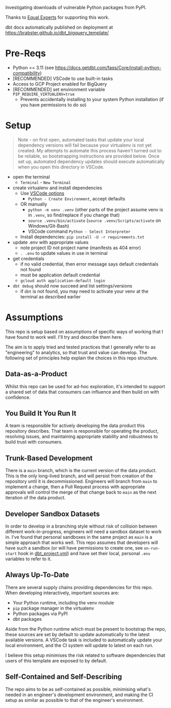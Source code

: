 Investigating downloads of vulnerable Python packages from PyPI.

Thanks to [Equal Experts](https://equalexperts.com) for supporting this work.

dbt docs automatically published on deployment at https://brabster.github.io/dbt_bigquery_template/

# Pre-Reqs

- Python == 3.11 (see https://docs.getdbt.com/faqs/Core/install-python-compatibility)
- [RECOMMENDED] VSCode to use built-in tasks
- Access to GCP Project enabled for BigQuery
- [RECOMMENDED] set environment variable `PIP_REQUIRE_VIRTUALENV=true`
    - Prevents accidentally installing to your system Python installation (if you have permissions to do so)

# Setup

> Note - on first open, automated tasks that update your local dependency versions will fail because your virtualenv is not yet created. My attempts to automate this process haven't turned out to be reliable, so bootstrapping instructions are provided below. Once set up, automated dependency updates should execute automatically when you open this directory in VSCode.

- open the terminal
    - `Terminal` - `New Terminal`
- create virtualenv and install dependencies
    - Use [VSCode options](https://code.visualstudio.com/docs/python/environments#_creating-environments)
        - `Python - Create Environment`, accept defaults
    - OR manually
        - `python -m venv .venv` (other parts of the project assume venv is in `.venv`, so find/replace if you change that)
        - `source .venv/bin/activate` (`source .venv/Scripts/activate` on Windows/Git-Bash)
        - VSCode command `Python - Select Interpreter`
    - Install dependencies: `pip install -U -r requirements.txt`
- update .env with appropriate values
    - note project ID not project name (manifests as 404 error)
    - `. .env` to update values in use in terminal
- get credentials
    - if no valid credential, then error message says default credentials not found
    - must be application default credential
    - `gcloud auth application-default login`
- `dbt debug` should now succeed and list settings/versions
    - if `dbt` is not found, you may need to activate your venv at the terminal as described earlier

# Assumptions

This repo is setup based on assumptions of specific ways of working that I have found to work well.
I'll try and describe them here.

The aim is to apply tried and tested practices that I generally refer to as "engineering" to analytics, so that trust and value can develop.
The following set of principles help explain the choices in this repo structure.

## Data-as-a-Product

Whilst this repo can be used for ad-hoc exploration, it's intended to support a shared set of data that consumers can influence and then build on with confidence.

## You Build It You Run It

A team is responsible for actively developing the data product this repository describes. That team is responsible for operating the product, resolving issues, and maintaining appropriate stability and robustness to build trust with consumers.

## Trunk-Based Development

There is a `main` branch, which is the current version of the data product. This is the only long-lived branch, and will persist from creation of the repository until it is decommissioned. Engineers will branch from `main` to implement a change, then a Pull Request process with appropriate approvals will control the merge of that change back to `main` as the next iteration of the data product.

## Developer Sandbox Datasets

In order to develop in a branching style without risk of collision between different work-in-progress, engineers will need a  sandbox dataset to work in. I've found that personal sandboxes in the same project as `main` is a simple approach that works well.
This repo assumes that developers will have such a sandbox (or will have permissions to create one, see `on-run-start` hook in [dbt_project.yml](dbt_project.yml)) and have set their local, personal `.env` variables to refer to it.

## Always Up-To-Date

There are several supply chains providing dependencies for this repo. When developing interactively, important sources are:

- Your Python runtime, including the venv module
- `pip` package manager in the virtualenv
- Python packages via PyPI
- dbt packages

Aside from the Python runtime which must be present to bootstrap the repo, these sources are set by default to update automatically to the latest available versions. A VSCode task is included to automatically update your local environment, and the CI system will update to latest on each run.

I believe this setup minimises the risk related to software dependencies that users of this template are exposed to by default.

## Self-Contained and Self-Describing

The repo aims to be as self-contained as possible, minimising what's needed in an engineer's development environment, and making the CI setup as similar as possible to that of the engineer's environment.